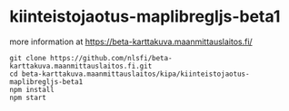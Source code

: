 # kiinteistojaotus-maplibregljs-beta1

more information at <https://beta-karttakuva.maanmittauslaitos.fi/>

```
git clone https://github.com/nlsfi/beta-karttakuva.maanmittauslaitos.fi.git
cd beta-karttakuva.maanmittauslaitos/kipa/kiinteistojaotus-maplibregljs-beta1
npm install
npm start

```
